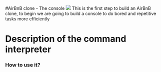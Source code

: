 #AirBnB clone - The console
![](https://i.ibb.co/9TBvpkt/hbnb.png)
This is the first step to build an AirBnB clone, to begin we are going to build a console to do bored and repetitive tasks more efficiently


# Description of the command interpreter
### How to use it?